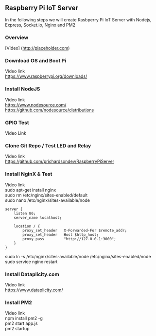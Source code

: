 ## Raspberry Pi IoT Server

In the following steps we will create Rasbperry Pi IoT Server with Nodejs, Express, Socket.io, Nginx and PM2


### Overview
[Video] (http://placeholder.com)


### Download OS and Boot Pi
Video link  
https://www.raspberrypi.org/downloads/


### Install NodeJS
Video link  
https://www.nodesource.com/  
https://github.com/nodesource/distributions


### GPIO Test
Video Link


### Clone Git Repo / Test LED and Relay
Video link  
https://github.com/prichardsondev/RaspberryPiServer


### Install NginX & Test
Video link  
 sudo apt-get install nginx  
 sudo rm /etc/nginx/sites-enabled/default  
 sudo nano /etc/nginx/sites-available/node  
```
server {
    listen 80;
    server_name localhost;

    location / {
        proxy_set_header   X-Forwarded-For $remote_addr;
        proxy_set_header   Host $http_host;
        proxy_pass         "http://127.0.0.1:3000";
    }
}
```
 sudo ln -s /etc/nginx/sites-available/node /etc/nginx/sites-enabled/node  
 sudo service nginx restart


### Install Dataplicity.com
Video link  
https://www.dataplicity.com/


### Install PM2
Video link  
 npm install pm2 -g  
 pm2 start app.js  
 pm2 startup  
